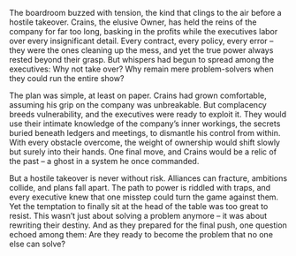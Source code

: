 The boardroom buzzed with tension, the kind that clings to the air before a hostile takeover. Crains, the elusive Owner, has held the reins of the company for far too long, basking in the profits while the executives labor over every insignificant detail. Every contract, every policy, every error – they were the ones cleaning up the mess, and yet the true power always rested beyond their grasp. But whispers had begun to spread among the executives: Why not take over? Why remain mere problem-solvers when they could run the entire show?

The plan was simple, at least on paper. Crains had grown comfortable, assuming his grip on the company was unbreakable. But complacency breeds vulnerability, and the executives were ready to exploit it. They would use their intimate knowledge of the company’s inner workings, the secrets buried beneath ledgers and meetings, to dismantle his control from within. With every obstacle overcome, the weight of ownership would shift slowly but surely into their hands. One final move, and Crains would be a relic of the past – a ghost in a system he once commanded.

But a hostile takeover is never without risk. Alliances can fracture, ambitions collide, and plans fall apart. The path to power is riddled with traps, and every executive knew that one misstep could turn the game against them. Yet the temptation to finally sit at the head of the table was too great to resist. This wasn’t just about solving a problem anymore – it was about rewriting their destiny. And as they prepared for the final push, one question echoed among them: Are they ready to become the problem that no one else can solve?